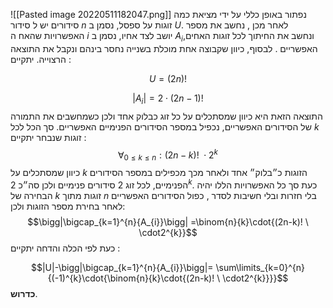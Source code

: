 ![[Pasted image 20220511182047.png]]
נפתור באופן כללי על ידי מציאת כמה סידורים יש ל סידור $n$ זוגות על ספסל, נסמן ב $U$. לאחר מכן , נחשב את מספר האפשרויות שהאח ה $i$ יושב לצד אחיו, נסמן ב $A_i$,ונחשב את החיתוך לכל זוגות האחים האפשריים . לבסוף, כיוון שקבוצה אחת מוכלת בשנייה נחסר בינהם ונקבל את התוצאה הרצוייה.
יתקיים : 

$$U=(2n)!$$

$$|A_i|=2\cdot(2n-1)!$$
התוצאה הזאת היא כיוון שמסתכלים על כל זוג כבלוק אחד ולכן כשמחשבים את התמורה של הסידורים האפשריים, נכפיל במספר הסידורים הפנימיים האפשריים. סך הכל לכל $k$ זוגות שנבחר יתקיים :
$$\forall_{0\leq k\leq n}:(2n-k)!\ \cdot 2^k$$
כיוון שמסתכלים על $k$ הזוגות כ״בלוק״ אחד ולאחר מכך מכפילים במספר הסידורים הפנימיים, לכל זוג $2$ סידורים פנימיים ולכן סה״כ $2^k$.
כעת סך כל האפשרויות הללו יהיה הבחירה של $k$ זוגות מתוך $n$  בלי חזרות ובלי חשיבות לסדר , כפול הסידורים האפשריים לאחר בחירת מספר הזוגות ולכן:
$$\bigg|\bigcap_{k=1}^{n}{A_{i}}\bigg|
=\binom{n}{k}\cdot{(2n-k)! \ \cdot2^{k}}$$
כעת לפי הכלה והדחה יתקיים : 

$$|U|-\bigg|\bigcap_{k=1}^{n}{A_{i}}\bigg|= \sum\limits_{k=0}^{n}{(-1)^{k}\cdot{\binom{n}{k}\cdot{(2n-k)! \ \cdot2^{k}}}}$$__כדרוש__.
